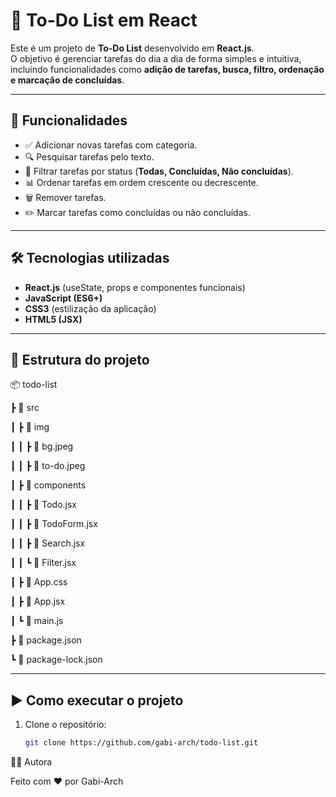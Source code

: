 # 📌 To-Do List em React

Este é um projeto de **To-Do List** desenvolvido em **React.js**.  
O objetivo é gerenciar tarefas do dia a dia de forma simples e intuitiva, incluindo funcionalidades como **adição de tarefas, busca, filtro, ordenação e marcação de concluídas**.

---

## 🚀 Funcionalidades

- ✅ Adicionar novas tarefas com categoria.  
- 🔍 Pesquisar tarefas pelo texto.  
- 📂 Filtrar tarefas por status (**Todas, Concluídas, Não concluídas**).  
- 📊 Ordenar tarefas em ordem crescente ou decrescente.  
- 🗑️ Remover tarefas.  
- ✏️ Marcar tarefas como concluídas ou não concluídas.  

---

## 🛠️ Tecnologias utilizadas

- **React.js** (useState, props e componentes funcionais)  
- **JavaScript (ES6+)**  
- **CSS3** (estilização da aplicação)  
- **HTML5 (JSX)**  

---

## 📂 Estrutura do projeto

📦 todo-list

┣ 📂 src

┃ ┣ 📂 img

┃ ┃ ┣ 📜 bg.jpeg

┃ ┃ ┣ 📜 to-do.jpeg

┃ ┣ 📂 components

┃ ┃ ┣ 📜 Todo.jsx

┃ ┃ ┣ 📜 TodoForm.jsx

┃ ┃ ┣ 📜 Search.jsx

┃ ┃ ┗ 📜 Filter.jsx

┃ ┣ 📜 App.css

┃ ┣ 📜 App.jsx

┃ ┗ 📜 main.js

┣ 📜 package.json

┗ 📜 package-lock.json


---

## ▶️ Como executar o projeto

1. Clone o repositório:
   ```bash
   git clone https://github.com/gabi-arch/todo-list.git

👩‍💻 Autora

Feito com ❤️ por Gabi-Arch
